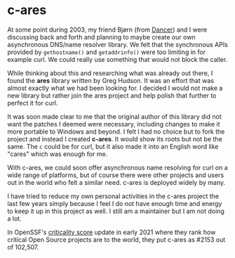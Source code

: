 # c-ares

At some point during 2003, my friend Bjørn (from [Dancer](dancer.md)) and I
were discussing back and forth and planning to maybe create our own
asynchronous DNS/name resolver library. We felt that the synchronous APIs
provided by `gethostname()` and `getaddrinfo()` were too limiting in for
example curl. We could really use something that would not block the caller.

While thinking about this and researching what was already out there, I found
the **ares** library written by Greg Hudson. It was an effort that was almost
exactly what we had been looking for. I decided I would not make a new library
but rather join the ares project and help polish that further to perfect it
for curl.

It was soon made clear to me that the original author of this library did not
want the patches I deemed were necessary, including changes to make it more
portable to Windows and beyond. I felt I had no choice but to fork the project
and instead I created **c-ares**. It would show its roots but not be the
same. The `c` could be for curl, but it also made it into an English word like
"cares" which was enough for me.

With c-ares, we could soon offer asynchronous name resolving for curl on a
wide range of platforms, but of course there were other projects and users out
in the world who felt a similar need. c-ares is deployed widely by many.

I have tried to reduce my own personal activities in the c-ares project the
last few years simply because I feel I do not have enough time and energy to
keep it up in this project as well. I still am a maintainer but I am not doing
a lot.

In OpenSSF's [criticality score](https://github.com/ossf/criticality_score)
update in early 2021 where they rank how critical Open Source projects are to
the world, they put c-ares as #2153 out of 102,507.


